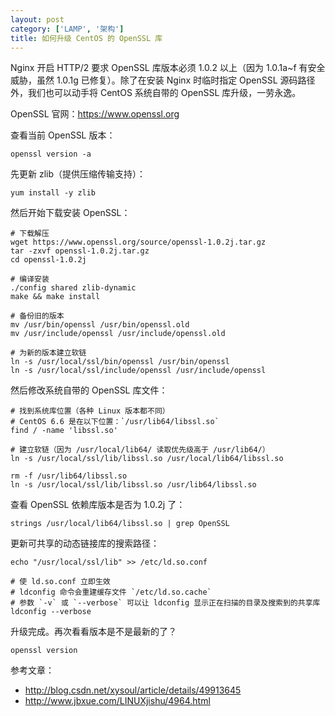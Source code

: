 ```yaml
---
layout: post
category: ['LAMP', '架构']
title: 如何升级 CentOS 的 OpenSSL 库
---
```


Nginx 开启 HTTP/2 要求 OpenSSL 库版本必须 1.0.2 以上（因为 1.0.1a~f 有安全威胁，虽然 1.0.1g 已修复）。除了在安装 Nginx 时临时指定 OpenSSL 源码路径外，我们也可以动手将 CentOS 系统自带的 OpenSSL 库升级，一劳永逸。

OpenSSL 官网：<https://www.openssl.org>

查看当前 OpenSSL 版本：

    openssl version -a

先更新 zlib（提供压缩传输支持）：

    yum install -y zlib

然后开始下载安装 OpenSSL：

    # 下载解压
    wget https://www.openssl.org/source/openssl-1.0.2j.tar.gz
    tar -zxvf openssl-1.0.2j.tar.gz
    cd openssl-1.0.2j

    # 编译安装
    ./config shared zlib-dynamic
    make && make install

    # 备份旧的版本
    mv /usr/bin/openssl /usr/bin/openssl.old
    mv /usr/include/openssl /usr/include/openssl.old

    # 为新的版本建立软链
    ln -s /usr/local/ssl/bin/openssl /usr/bin/openssl
    ln -s /usr/local/ssl/include/openssl /usr/include/openssl

然后修改系统自带的 OpenSSL 库文件：

    # 找到系统库位置（各种 Linux 版本都不同）
    # CentOS 6.6 是在以下位置：`/usr/lib64/libssl.so`
    find / -name 'libssl.so'

    # 建立软链（因为 /usr/local/lib64/ 读取优先级高于 /usr/lib64/）
    ln -s /usr/local/ssl/lib/libssl.so /usr/local/lib64/libssl.so

    rm -f /usr/lib64/libssl.so
    ln -s /usr/local/ssl/lib/libssl.so /usr/lib64/libssl.so

查看 OpenSSL 依赖库版本是否为 1.0.2j 了：

    strings /usr/local/lib64/libssl.so | grep OpenSSL

更新可共享的动态链接库的搜索路径：

    echo "/usr/local/ssl/lib" >> /etc/ld.so.conf

    # 使 ld.so.conf 立即生效
    # ldconfig 命令会重建缓存文件 `/etc/ld.so.cache`
    # 参数 `-v` 或 `--verbose` 可以让 ldconfig 显示正在扫描的目录及搜索到的共享库
    ldconfig --verbose

升级完成。再次看看版本是不是最新的了？

    openssl version

参考文章：

- <http://blog.csdn.net/xysoul/article/details/49913645>
- <http://www.jbxue.com/LINUXjishu/4964.html>


